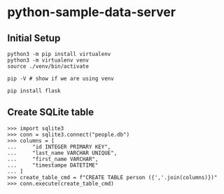 # python-sample-data-server

## Initial Setup
```
python3 -m pip install virtualenv
python3 -m virtualenv venv
source ./venv/bin/activate

pip -V # show if we are using venv

pip install flask
```

## Create SQLite table
```
>>> import sqlite3
>>> conn = sqlite3.connect("people.db")
>>> columns = [
...     "id INTEGER PRIMARY KEY",
...     "last_name VARCHAR UNIQUE",
...     "first_name VARCHAR",
...     "timestampe DATETIME"
... ]
>>> create_table_cmd = f"CREATE TABLE person ({','.join(columns)})"
>>> conn.execute(create_table_cmd)
```